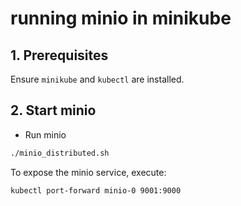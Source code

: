 # running minio in minikube

## 1. Prerequisites

Ensure `minikube` and `kubectl` are installed.

## 2. Start minio

* Run minio

```sh
./minio_distributed.sh
```

To expose the minio service, execute:

```sh
kubectl port-forward minio-0 9001:9000
```
